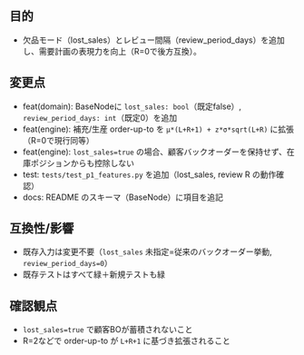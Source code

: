 ## 目的
- 欠品モード（lost_sales）とレビュー間隔（review_period_days）を追加し、需要計画の表現力を向上（R=0で後方互換）。

## 変更点
- feat(domain): BaseNodeに `lost_sales: bool`（既定false）, `review_period_days: int`（既定0）を追加
- feat(engine): 補充/生産 order-up-to を `μ*(L+R+1) + z*σ*sqrt(L+R)` に拡張（R=0で現行同等）
- feat(engine): `lost_sales=true` の場合、顧客バックオーダーを保持せず、在庫ポジションからも控除しない
- test: `tests/test_p1_features.py` を追加（lost_sales, review R の動作確認）
- docs: README のスキーマ（BaseNode）に項目を追記

## 互換性/影響
- 既存入力は変更不要（`lost_sales` 未指定=従来のバックオーダー挙動, `review_period_days=0`）
- 既存テストはすべて緑＋新規テストも緑

## 確認観点
- `lost_sales=true` で顧客BOが蓄積されないこと
- R=2などで order-up-to が `L+R+1` に基づき拡張されること
